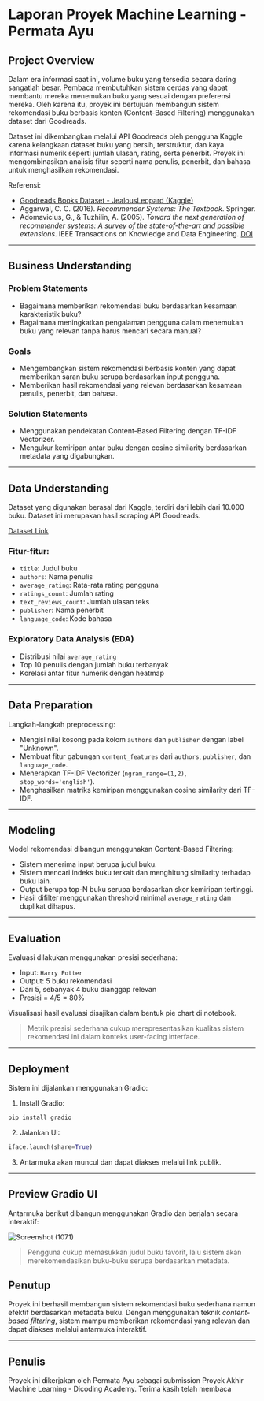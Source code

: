# Laporan Proyek Machine Learning - Permata Ayu

## Project Overview

Dalam era informasi saat ini, volume buku yang tersedia secara daring sangatlah besar. Pembaca membutuhkan sistem cerdas yang dapat membantu mereka menemukan buku yang sesuai dengan preferensi mereka. Oleh karena itu, proyek ini bertujuan membangun sistem rekomendasi buku berbasis konten (Content-Based Filtering) menggunakan dataset dari Goodreads.

Dataset ini dikembangkan melalui API Goodreads oleh pengguna Kaggle karena kelangkaan dataset buku yang bersih, terstruktur, dan kaya informasi numerik seperti jumlah ulasan, rating, serta penerbit. Proyek ini mengombinasikan analisis fitur seperti nama penulis, penerbit, dan bahasa untuk menghasilkan rekomendasi.

Referensi:
- [Goodreads Books Dataset - JealousLeopard (Kaggle)](https://www.kaggle.com/datasets/jealousleopard/goodreadsbooks)
- Aggarwal, C. C. (2016). *Recommender Systems: The Textbook*. Springer.
- Adomavicius, G., & Tuzhilin, A. (2005). *Toward the next generation of recommender systems: A survey of the state-of-the-art and possible extensions*. IEEE Transactions on Knowledge and Data Engineering. [DOI](https://doi.org/10.1109/TKDE.2005.99)

---

## Business Understanding

### Problem Statements
- Bagaimana memberikan rekomendasi buku berdasarkan kesamaan karakteristik buku?
- Bagaimana meningkatkan pengalaman pengguna dalam menemukan buku yang relevan tanpa harus mencari secara manual?

### Goals
- Mengembangkan sistem rekomendasi berbasis konten yang dapat memberikan saran buku serupa berdasarkan input pengguna.
- Memberikan hasil rekomendasi yang relevan berdasarkan kesamaan penulis, penerbit, dan bahasa.

### Solution Statements
- Menggunakan pendekatan Content-Based Filtering dengan TF-IDF Vectorizer.
- Mengukur kemiripan antar buku dengan cosine similarity berdasarkan metadata yang digabungkan.

---

## Data Understanding

Dataset yang digunakan berasal dari Kaggle, terdiri dari lebih dari 10.000 buku. Dataset ini merupakan hasil scraping API Goodreads.

[Dataset Link](https://www.kaggle.com/datasets/jealousleopard/goodreadsbooks)

### Fitur-fitur:
- `title`: Judul buku
- `authors`: Nama penulis
- `average_rating`: Rata-rata rating pengguna
- `ratings_count`: Jumlah rating
- `text_reviews_count`: Jumlah ulasan teks
- `publisher`: Nama penerbit
- `language_code`: Kode bahasa

### Exploratory Data Analysis (EDA)
- Distribusi nilai `average_rating`
- Top 10 penulis dengan jumlah buku terbanyak
- Korelasi antar fitur numerik dengan heatmap

---

## Data Preparation

Langkah-langkah preprocessing:
- Mengisi nilai kosong pada kolom `authors` dan `publisher` dengan label "Unknown".
- Membuat fitur gabungan `content_features` dari `authors`, `publisher`, dan `language_code`.
- Menerapkan TF-IDF Vectorizer (`ngram_range=(1,2)`, `stop_words='english'`).
- Menghasilkan matriks kemiripan menggunakan cosine similarity dari TF-IDF.

---

## Modeling

Model rekomendasi dibangun menggunakan Content-Based Filtering:
- Sistem menerima input berupa judul buku.
- Sistem mencari indeks buku terkait dan menghitung similarity terhadap buku lain.
- Output berupa top-N buku serupa berdasarkan skor kemiripan tertinggi.
- Hasil difilter menggunakan threshold minimal `average_rating` dan duplikat dihapus.

---

## Evaluation

Evaluasi dilakukan menggunakan presisi sederhana:

- Input: `Harry Potter`
- Output: 5 buku rekomendasi
- Dari 5, sebanyak 4 buku dianggap relevan
- Presisi = 4/5 = 80%

Visualisasi hasil evaluasi disajikan dalam bentuk pie chart di notebook.

> Metrik presisi sederhana cukup merepresentasikan kualitas sistem rekomendasi ini dalam konteks user-facing interface.

---

## Deployment

Sistem ini dijalankan menggunakan Gradio:

1. Install Gradio:
```bash
pip install gradio
```

2. Jalankan UI:
```python
iface.launch(share=True)
```

3. Antarmuka akan muncul dan dapat diakses melalui link publik.

---

## Preview Gradio UI  
Antarmuka berikut dibangun menggunakan Gradio dan berjalan secara interaktif:

![Screenshot (1071)](https://github.com/user-attachments/assets/2ca9d35d-5048-4cf1-8411-7fbde001f240)

> Pengguna cukup memasukkan judul buku favorit, lalu sistem akan merekomendasikan buku-buku serupa berdasarkan metadata.


## Penutup

Proyek ini berhasil membangun sistem rekomendasi buku sederhana namun efektif berdasarkan metadata buku. Dengan menggunakan teknik *content-based filtering*, sistem mampu memberikan rekomendasi yang relevan dan dapat diakses melalui antarmuka interaktif.

---

## Penulis

Proyek ini dikerjakan oleh Permata Ayu sebagai submission Proyek Akhir Machine Learning - Dicoding Academy. Terima kasih telah membaca 
